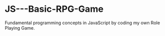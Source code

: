 # JS---Basic-RPG-Game
Fundamental programming concepts in JavaScript by coding my own Role Playing Game.
